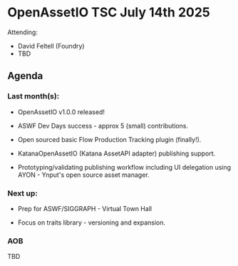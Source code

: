 # OpenAssetIO TSC July 14th 2025

Attending: 
- David Feltell (Foundry)
- TBD

## Agenda

### Last month(s): 

  - OpenAssetIO v1.0.0 released!

  - ASWF Dev Days success - approx 5 (small) contributions.

  - Open sourced basic Flow Production Tracking plugin (finally!).

  - KatanaOpenAssetIO (Katana AssetAPI adapter) publishing support.

  - Prototyping/validating publishing workflow including UI delegation 
    using AYON - Ynput's open source asset manager.

### Next up:

  - Prep for ASWF/SIGGRAPH - Virtual Town Hall

  - Focus on traits library - versioning and expansion.

### AOB
  
TBD

